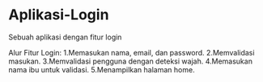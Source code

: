 # Aplikasi-Login
Sebuah aplikasi dengan fitur login

Alur Fitur Login:
1.Memasukan nama, email, dan password.
2.Memvalidasi masukan.
3.Memvalidasi pengguna dengan deteksi wajah.
4.Memasukan nama ibu untuk validasi.
5.Menampilkan halaman home.
